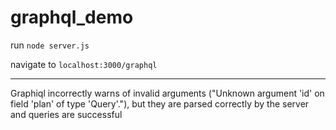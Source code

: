 # graphql_demo

run `node server.js`

navigate to `localhost:3000/graphql`

---

Graphiql incorrectly warns of invalid arguments ("Unknown argument 'id' on field 'plan' of type 'Query'."), but they are parsed correctly by the server and queries are successful

